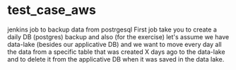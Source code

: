 # test_case_aws

jenkins job to backup data from postrgesql 
First job take you to create a daily DB (postgres) backup and also (for the exercise) let's assume we have data-lake (besides our applicative DB) and we want to move every day all the data from a specific table that was created X days ago to the data-lake and to delete it from the applicative DB when it was saved in the data lake.
